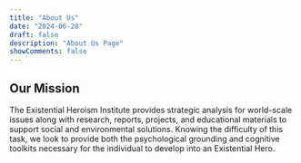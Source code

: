 ```yaml
---
title: "About Us"
date: "2024-06-28"
draft: false
description: "About Us Page"
showComments: false
---
```


## Our Mission

The Existential Heroism Institute provides strategic analysis for world-scale issues along with research, reports, projects, and educational materials to support social and environmental solutions. Knowing the difficulty of this task, we look to provide both the psychological grounding and cognitive toolkits necessary for the individual to develop into an Existential Hero.

